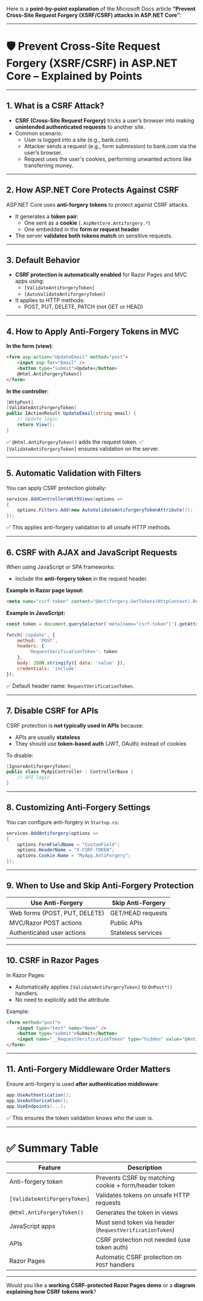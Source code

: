 Here is a **point-by-point explanation** of the Microsoft Docs article **“Prevent Cross-Site Request Forgery (XSRF/CSRF) attacks in ASP.NET Core”**:

---

# 🛡️ Prevent Cross-Site Request Forgery (XSRF/CSRF) in ASP.NET Core – Explained by Points

---

## 1. **What is a CSRF Attack?**
- **CSRF (Cross-Site Request Forgery)** tricks a user’s browser into making **unintended authenticated requests** to another site.
- Common scenario:
  - User is logged into a site (e.g., bank.com).
  - Attacker sends a request (e.g., form submission) to bank.com via the user’s browser.
  - Request uses the user's cookies, performing unwanted actions like transferring money.

---

## 2. **How ASP.NET Core Protects Against CSRF**
ASP.NET Core uses **anti-forgery tokens** to protect against CSRF attacks.
- It generates a **token pair**:
  - One sent as a **cookie** (`.AspNetCore.Antiforgery.*`)
  - One embedded in the **form or request header**
- The server **validates both tokens match** on sensitive requests.

---

## 3. **Default Behavior**
- **CSRF protection is automatically enabled** for Razor Pages and MVC apps using:
  - `[ValidateAntiForgeryToken]`
  - `[AutoValidateAntiforgeryToken]`
- It applies to HTTP methods:
  - POST, PUT, DELETE, PATCH (not GET or HEAD)

---

## 4. **How to Apply Anti-Forgery Tokens in MVC**

**In the form (view)**:
```html
<form asp-action="UpdateEmail" method="post">
    <input asp-for="Email" />
    <button type="submit">Update</button>
    @Html.AntiForgeryToken()
</form>
```

**In the controller**:
```csharp
[HttpPost]
[ValidateAntiForgeryToken]
public IActionResult UpdateEmail(string email) {
    // Update logic
    return View();
}
```

✅ `@Html.AntiForgeryToken()` adds the request token.
✅ `[ValidateAntiForgeryToken]` ensures validation on the server.

---

## 5. **Automatic Validation with Filters**

You can apply CSRF protection globally:

```csharp
services.AddControllersWithViews(options =>
{
    options.Filters.Add(new AutoValidateAntiforgeryTokenAttribute());
});
```

✅ This applies anti-forgery validation to all unsafe HTTP methods.

---

## 6. **CSRF with AJAX and JavaScript Requests**

When using JavaScript or SPA frameworks:
- Include the **anti-forgery token** in the request header.

**Example in Razor page layout:**
```html
<meta name="csrf-token" content="@Antiforgery.GetTokens(HttpContext).RequestToken" />
```

**Example in JavaScript:**
```js
const token = document.querySelector('meta[name="csrf-token"]').getAttribute('content');

fetch('/update', {
    method: 'POST',
    headers: {
        'RequestVerificationToken': token
    },
    body: JSON.stringify({ data: 'value' }),
    credentials: 'include'
});
```

✅ Default header name: `RequestVerificationToken`.

---

## 7. **Disable CSRF for APIs**
CSRF protection is **not typically used in APIs** because:
- APIs are usually **stateless**
- They should use **token-based auth** (JWT, OAuth) instead of cookies

To disable:
```csharp
[IgnoreAntiforgeryToken]
public class MyApiController : ControllerBase {
    // API logic
}
```

---

## 8. **Customizing Anti-Forgery Settings**

You can configure anti-forgery in `Startup.cs`:

```csharp
services.AddAntiforgery(options =>
{
    options.FormFieldName = "CustomField";
    options.HeaderName = "X-CSRF-TOKEN";
    options.Cookie.Name = "MyApp.AntiForgery";
});
```

---

## 9. **When to Use and Skip Anti-Forgery Protection**

| Use Anti-Forgery | Skip Anti-Forgery |
|------------------|-------------------|
| Web forms (POST, PUT, DELETE) | GET/HEAD requests |
| MVC/Razor POST actions | Public APIs |
| Authenticated user actions | Stateless services |

---

## 10. **CSRF in Razor Pages**

In Razor Pages:
- Automatically applies `[ValidateAntiForgeryToken]` to `OnPost*()` handlers.
- No need to explicitly add the attribute.

Example:

```html
<form method="post">
    <input type="text" name="Name" />
    <button type="submit">Submit</button>
    <input name="__RequestVerificationToken" type="hidden" value="@Antiforgery.GetAndStoreTokens(HttpContext).RequestToken" />
</form>
```

---

## 11. **Anti-Forgery Middleware Order Matters**

Ensure anti-forgery is used **after authentication middleware**:

```csharp
app.UseAuthentication();
app.UseAuthorization();
app.UseEndpoints(...);
```

✅ This ensures the token validation knows who the user is.

---

# ✅ Summary Table

| Feature | Description |
|--------|-------------|
| Anti-forgery token | Prevents CSRF by matching cookie + form/header token |
| `[ValidateAntiForgeryToken]` | Validates tokens on unsafe HTTP requests |
| `@Html.AntiForgeryToken()` | Generates the token in views |
| JavaScript apps | Must send token via header (`RequestVerificationToken`) |
| APIs | CSRF protection not needed (use token auth) |
| Razor Pages | Automatic CSRF protection on `POST` handlers |

---

Would you like a **working CSRF-protected Razor Pages demo** or a **diagram explaining how CSRF tokens work**?